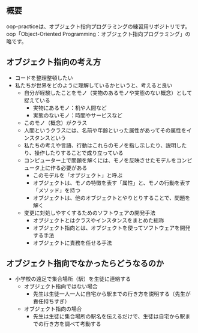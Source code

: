 ## 概要
oop-practiceは、オブジェクト指向プログラミングの練習用リポジトリです。
oop「Object-Oriented Programming：オブジェクト指向プログラミング」の略です。

## オブジェクト指向の考え方
- コードを整理整頓したい
- 私たちが世界をどのように理解しているかというと、考えると良い
  - 自分が経験したことをモノ（実物のあるモノや実態のない概念）として捉えている
    - 実物にあるモノ：机や人間など
    - 実態のないモノ：時間やサービスなど
  - このモノ（概念）がクラス
  - 人間というクラスには、名前や年齢といった属性があってその属性をインスタンスという
  - 私たちの考えや言語、行動はこれらのモノを指し示したり、説明したり、操作したりすることで成り立っている
  - コンピューター上で問題を解くには、モノを反映させたモデルをコンピュータ上に作る必要がある
    - このモデルを「オブジェクト」と呼ぶ
    - オブジェクトは、モノの特徴を表す「属性」と、モノの行動を表す「メソッド」を持つ
    - オブジェクトは、他のオブジェクトとやりとりすることで、問題を解く
  - 変更に対処しやすくするためのソフトウェアの開発手法
    - オブジェクトとはクラスやインスタンスをまとめた総称
    - オブジェクト指向とは、オブジェクトを使ってソフトウェアを開発する手法
    - オブジェクトに責務を任せる手法

## オブジェクト指向でなかったらどうなるのか
- 小学校の遠足で集合場所（駅）を生徒に連絡する
  - オブジェクト指向ではない場合
    - 先生は生徒一人一人に自宅から駅までの行き方を説明する（先生が責任持ちすぎ）
  - オブジェクト指向の場合
    - 先生は生徒に集合場所の駅名を伝えるだけで、生徒は自宅から駅までの行き方を調べて考動する
